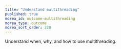 ```yaml
---
title: "Understand multithreading"
published: true
morea_id: outcome-multithreading
morea_type: outcome
morea_sort_order: 220
---
```


Understand when, why, and how to use multithreading.